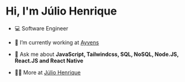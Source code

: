 <h1>Hi, I'm Júlio Henrique</h1>

- 💻 Software Engineer

- 🔭 I’m currently working at [Ayvens](https://www.aldautomotive.com.br/)

- 💬 Ask me about **JavaScript, Tailwindcss, SQL, NoSQL, Node.JS, React.JS and React Native**

- 👨‍💻 More at [Júlio Henrique](https://juliohenrique-iar.netlify.app/)

<br>
<br>

